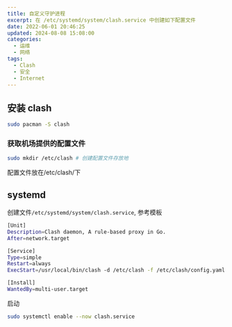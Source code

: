 ```yaml
---
title: 自定义守护进程
excerpt: 在 /etc/systemd/system/clash.service 中创建如下配置文件
date: 2022-06-01 20:46:25
updated: 2024-08-08 15:08:00
categories:
  - 运维
  - 网络
tags:
  - Clash
  - 安全
  - Internet
---
```


## 安装 clash

```bash
sudo pacman -S clash
```

### 获取机场提供的配置文件

```bash
sudo mkdir /etc/clash # 创建配置文件存放地
```

配置文件放在/etc/clash/下

## systemd

创建文件`/etc/systemd/system/clash.service`, 参考模板

```bash
[Unit]
Description=Clash daemon, A rule-based proxy in Go.
After=network.target

[Service]
Type=simple
Restart=always
ExecStart=/usr/local/bin/clash -d /etc/clash -f /etc/clash/config.yaml

[Install]
WantedBy=multi-user.target
```

启动

```bash
sudo systemctl enable --now clash.service
```
